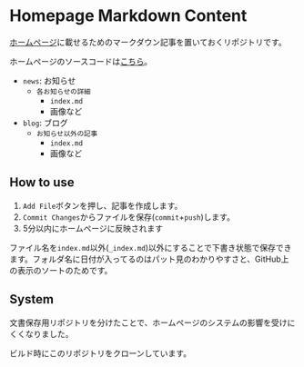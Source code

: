 # Homepage Markdown Content

[ホームページ](https://www.tuatmcc.com)に載せるためのマークダウン記事を置いておくリポジトリです。

ホームページのソースコードは[こちら](https://github.com/tuatmcc/homepage2.0)。

- `news`: お知らせ
  - `各お知らせの詳細`
    - `index.md`
    - 画像など
- `blog`: ブログ
  - `お知らせ以外の記事`
    - `index.md`
    - 画像など

## How to use

1. `Add File`ボタンを押し、記事を作成します。
2. `Commit Changes`からファイルを保存(`commit`+`push`)します。
3. 5分以内にホームページに反映されます

ファイル名を`index.md`以外(`_index.md`)以外にすることで下書き状態で保存できます。フォルダ名に日付が入ってるのはパット見のわかりやすさと、GitHub上の表示のソートのためです。

## System

文書保存用リポジトリを分けたことで、ホームページのシステムの影響を受けにくくなりました。

ビルド時にこのリポジトリをクローンしています。
